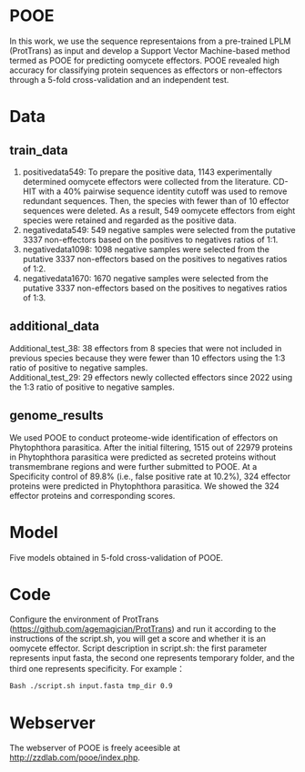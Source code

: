 # POOE
In this work, we use the sequence representaions from a pre-trained LPLM (ProtTrans) as input and develop a Support Vector Machine-based method termed as POOE for predicting oomycete effectors. POOE revealed high accuracy for classifying protein sequences as effectors or non-effectors through a 5-fold cross-validation and an independent test.<br>

# Data
## train_data
1. positivedata549: To prepare the positive data, 1143 experimentally determined oomycete effectors were collected from the literature. CD-HIT with a 40% pairwise sequence identity cutoff was used to remove redundant sequences. Then, the species with fewer than of 10 effector sequences were deleted. As a result, 549 oomycete effectors from eight species were retained and regarded as the positive data.<br>
2. negativedata549: 549 negative samples were selected from the putative 3337 non-effectors based on the positives to negatives ratios of 1:1.<br>
3. negativedata1098: 1098 negative samples were selected from the putative 3337 non-effectors based on the positives to negatives ratios of 1:2.<br>
4. negativedata1670: 1670 negative samples were selected from the putative 3337 non-effectors based on the positives to negatives ratios of 1:3.<br>
## additional_data
Additional_test_38: 38 effectors from 8 species that were not included in previous species because they were fewer than 10 effectors using the 1:3 ratio of positive to negative samples.<br>
Additional_test_29: 29 effectors newly collected effectors since 2022 using the 1:3 ratio of positive to negative samples.<br>
## genome_results
We used POOE to conduct proteome-wide identification of effectors on Phytophthora parasitica. After the initial filtering, 1515 out of 22979 proteins in Phytophthora parasitica were predicted as secreted proteins without transmembrane regions and were further submitted to POOE. At a Specificity control of 89.8% (i.e., false positive rate at 10.2%), 324 effector proteins were predicted in Phytophthora parasitica. We showed the 324 effector proteins and corresponding scores.<br>

# Model
Five models obtained in 5-fold cross-validation of POOE.<br>

# Code
Configure the environment of ProtTrans (https://github.com/agemagician/ProtTrans) and run it according to the instructions of the script.sh, you will get a score and whether it is an oomycete effector. Script description in script.sh: the first parameter represents input fasta, the second one represents temporary folder, and the third one represents specificity. For example：<br>
```Bash
Bash ./script.sh input.fasta tmp_dir 0.9
```

# Webserver
The webserver of POOE is freely aceesible at http://zzdlab.com/pooe/index.php. 
